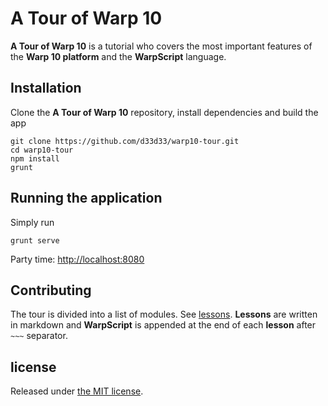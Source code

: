 # A Tour of Warp 10

**A Tour of Warp 10** is a tutorial who covers the most important features of the **Warp 10 platform** and the **WarpScript** language.

## Installation
Clone the **A Tour of Warp 10** repository, install dependencies and build the app

```
git clone https://github.com/d33d33/warp10-tour.git
cd warp10-tour
npm install
grunt
```

## Running the application
Simply run
```
grunt serve
```
Party time: [http://localhost:8080](http://localhost:8080)

## Contributing
The tour is divided into a list of modules. See [lessons][lessons]. **Lessons** are written in markdown and **WarpScript** is appended at the end of each **lesson** after `~~~` separator.

## license
Released under [the MIT license][license].

[lessons]: https://github.com/d33d33/warp10-tour/lessons
[license]: https://github.com/sdelements/warp10-tour/blob/master/LICENSE
